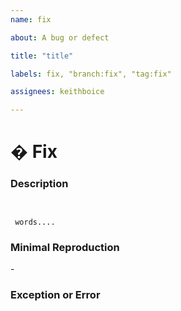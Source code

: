 ```yaml
---
name: fix

about: A bug or defect

title: "title"

labels: fix, "branch:fix", "tag:fix"

assignees: keithboice

---
```



# � Fix


### Description


<pre><code>
<!-- What are we fixing and why? -->
<!-- ✍️edit: --> words....
</code></pre>


### Minimal Reproduction


<!--
Please create and share minimal reproduction of the issue starting with this template: https://stackblitz.com/fork/angular-ivy
-->
<!-- ✍️--> - 

<!--
If necessary for reproduction of your issue, please create a minimal GitHub repository with the reproduction of the issue.
A good way to make a minimal reproduction is to create a new app via `ng new repro-app` and add the minimum possible code to show the problem.
Share the link to the repo below along with step-by-step instructions to reproduce the problem, as well as expected and actual behavior.

Issues that don't have enough info and can't be reproduced will be closed.

You can read more about issue submission guidelines here: https://github.com/keithboice/kb/blob/master/CONTRIBUTING.md#-submitting-an-issue
-->


### Exception or Error


<pre><code>
<!-- If the issue is accompanied by an exception or an error, please share it below: -->
<!-- ✍️-->

</code></pre>
